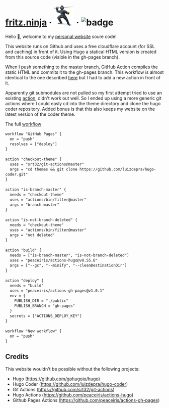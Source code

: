 # [fritz.ninja](https://fritz.ninja) · ![ninja](/static/img/ninja.png) · ![badge](https://action-badges.now.sh/JanStevens/fritz.github.io)

Hello :wave:, welcome to my [personal website](https://fritz.ninja) soure code!

This website runs on Github and uses a free cloudflare account (for SSL and caching) in front of it. Using Hugo a statical HTML version is created from this source code (visible in the gh-pages branch).

When I push something to the master branch, GitHub Action compiles the static HTML and commits it to the gh-pages branch. This workflow is almost identical to the one described [here](https://github.com/peaceiris/actions-hugo) but I had to add a new action in front of it. 

Apparently git submodules are not pulled so my first attempt tried to use an existing [action](https://github.com/chris-short/github-action-git-submodules), didn't work out well. So I ended up using a more generic git actions where I could easly cd into the theme directory and clone the hugo coder repository. Added bonus is that this also keeps my website on the latest version of the coder theme.

The full [workflow](.github/main.workflow)

```hcl
workflow "GitHub Pages" {
  on = "push"
  resolves = ["deploy"]
}

action "checkout-theme" {
  uses = "srt32/git-actions@master"
  args = "cd themes && git clone https://github.com/luizdepra/hugo-coder.git"
}

action "is-branch-master" {
  needs = "checkout-theme"
  uses = "actions/bin/filter@master"
  args = "branch master"
}

action "is-not-branch-deleted" {
  needs = "checkout-theme"
  uses = "actions/bin/filter@master"
  args = "not deleted"
}

action "build" {
  needs = ["is-branch-master", "is-not-branch-deleted"]
  uses = "peaceiris/actions-hugo@v0.55.6"
  args = ["--gc", "--minify", "--cleanDestinationDir"]
}

action "deploy" {
  needs = "build"
  uses = "peaceiris/actions-gh-pages@v1.0.1"
  env = {
    PUBLISH_DIR = "./public"
    PUBLISH_BRANCH = "gh-pages"
  }
  secrets = ["ACTIONS_DEPLOY_KEY"]
}

workflow "New workflow" {
  on = "push"
}
```

## Credits

This website wouldn't be possible without the following projects:

- Hugo (https://github.com/gohugoio/hugo)
- Hugo Coder (https://github.com/luizdepra/hugo-coder)
- Git Actions (https://github.com/srt32/git-actions)
- Hugo Actions (https://github.com/peaceiris/actions-hugo)
- Github Pages Actions (https://github.com/peaceiris/actions-gh-pages)
